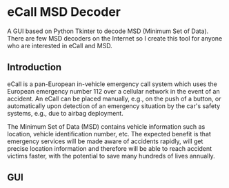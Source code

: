 # eCall MSD Decoder
A GUI based on Python Tkinter to decode MSD (Minimum Set of Data). There are few MSD decoders on the Internet so I create this tool for anyone who are interested in eCall and MSD.

## Introduction
eCall is a pan-European in-vehicle emergency call system which uses the European emergency
number 112 over a cellular network in the event of an accident. An eCall can be placed manually, e.g., on
the push of a button, or automatically upon detection of an emergency situation by the car's safety
systems, e.g., due to airbag deployment.

The Minimum Set of Data (MSD) contains vehicle information such as location, vehicle
identification number, etc. The expected benefit is that emergency services will be made aware of
accidents rapidly, will get precise location information and therefore will be able to reach accident victims
faster, with the potential to save many hundreds of lives annually. 

## GUI
